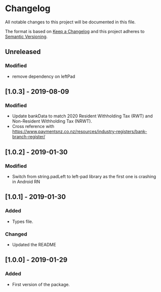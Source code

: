 # Changelog
All notable changes to this project will be documented in this file.

The format is based on [Keep a Changelog](http://keepachangelog.com/en/1.0.0/)
and this project adheres to [Semantic Versioning](http://semver.org/spec/v2.0.0.html).

## Unreleased
### Modified
- remove dependency on leftPad

## [1.0.3] - 2019-08-09
### Modified
- Update bankData to match 2020 Resident Withholding Tax (RWT) and Non-Resident Withholding Tax (NRWT).
- Cross reference with https://www.paymentsnz.co.nz/resources/industry-registers/bank-branch-register/


## [1.0.2] - 2019-01-30
### Modified
- Switch from string.padLeft to left-pad library as the first one is crashing in Android RN


## [1.0.1] - 2019-01-30
### Added
- Types file.
### Changed
- Updated the README


## [1.0.0] - 2019-01-29
### Added
- First version of the package.
